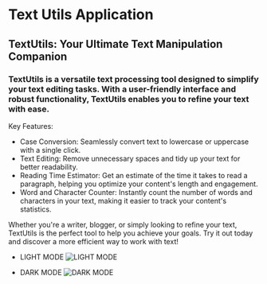 # Text Utils Application

## **TextUtils: Your Ultimate Text Manipulation Companion**

### **TextUtils is a versatile text processing tool designed to simplify your text editing tasks. With a user-friendly interface and robust functionality, TextUtils enables you to refine your text with ease.**

Key Features:

- Case Conversion: Seamlessly convert text to lowercase or uppercase with a single click.
- Text Editing: Remove unnecessary spaces and tidy up your text for better readability.
- Reading Time Estimator: Get an estimate of the time it takes to read a paragraph, helping you optimize your content's length and engagement.
- Word and Character Counter: Instantly count the number of words and characters in your text, making it easier to track your content's statistics.

Whether you're a writer, blogger, or simply looking to refine your text, TextUtils is the perfect tool to help you achieve your goals. Try it out today and discover a more efficient way to work with text!

- LIGHT MODE
![LIGHT MODE](https://github.com/user-attachments/assets/2ff5f89d-9743-4fcc-9dd5-29d2df060109)

- DARK MODE
![DARK MODE](https://github.com/user-attachments/assets/1b47a3bd-4461-4b55-80f2-2f55c9b55c07)
